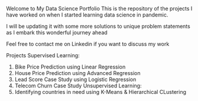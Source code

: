 Welcome to My Data Science Portfolio
This is the repository of the projects I have worked on when I started learning data science in pandemic.

I will be updating it with some more solutions to unique problem statements as I embark this wonderful journey ahead

Feel free to contact me on Linkedin if you want to discuss my work

Projects
Supervised Learning:
1. Bike Price Prediction using Linear Regression
2. House Price Prediction using Advanced Regression
3. Lead Score Case Study using Logistic Regression
4. Telecom Churn Case Study
Unsupervised Learning:
1. Identifying countries in need using K-Means & Hierarchical CLustering
